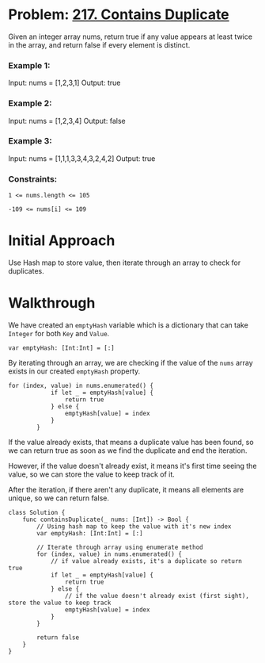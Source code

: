 # Problem: [217. Contains Duplicate](https://leetcode.com/problems/contains-duplicate/)

Given an integer array nums, return true if any value appears at least twice in the array, and return false if every element is distinct.

### Example 1:
Input: nums = [1,2,3,1]
Output: true

### Example 2:
Input: nums = [1,2,3,4]
Output: false

### Example 3:
Input: nums = [1,1,1,3,3,4,3,2,4,2]
Output: true

### Constraints:

`1 <= nums.length <= 105`

`-109 <= nums[i] <= 109`

# Initial Approach
Use Hash map to store value, then iterate through an array to check for 
duplicates. 

# Walkthrough
We have created an `emptyHash` variable which is a dictionary that can 
take `Integer` for both `Key` and `Value`.

```
var emptyHash: [Int:Int] = [:]
```

By iterating through an array, we are checking if the value of the `nums` 
array exists in our created `emptyHash` property. 

```
for (index, value) in nums.enumerated() {
            if let _ = emptyHash[value] {
                return true
            } else {
                emptyHash[value] = index
            }
        }
```

If the value already exists, that means a duplicate value has been found, 
so we can return true as soon as we find the duplicate and end the 
iteration. 

However, if the value doesn't already exist, it means it's first time 
seeing the value, so we can store the value to keep track of it. 

After the iteration, if there aren't any duplicate, it means all elements 
are unique, so we can return false. 

```
class Solution {
    func containsDuplicate(_ nums: [Int]) -> Bool {
        // Using hash map to keep the value with it's new index
        var emptyHash: [Int:Int] = [:]
        
        // Iterate through array using enumerate method
        for (index, value) in nums.enumerated() {
            // if value already exists, it's a duplicate so return true
            if let _ = emptyHash[value] {
                return true
            } else {
                // if the value doesn't already exist (first sight), store the value to keep track
                emptyHash[value] = index
            }
        }
        
        return false
    }
}
```

